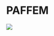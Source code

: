 # PAFFEM

<img src="https://capsule-render.vercel.app/api?type=waving&color=auto&height=200&section=header&text=PAFFEM Reference&fontSize=80" />
